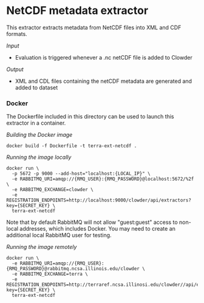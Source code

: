 # NetCDF metadata extractor

This extractor extracts metadata from NetCDF files into XML and CDF formats.

_Input_

  - Evaluation is triggered whenever a .nc netCDF file is added to Clowder
  			
_Output_

  - XML and CDL files containing the netCDF metadata are generated and added to dataset

### Docker
The Dockerfile included in this directory can be used to launch this extractor in a container.

_Building the Docker image_
```
docker build -f Dockerfile -t terra-ext-netcdf .
```

_Running the image locally_
```
docker run \
  -p 5672 -p 9000 --add-host="localhost:{LOCAL_IP}" \
  -e RABBITMQ_URI=amqp://{RMQ_USER}:{RMQ_PASSWORD}@localhost:5672/%2f \
  -e RABBITMQ_EXCHANGE=clowder \
  -e REGISTRATION_ENDPOINTS=http://localhost:9000/clowder/api/extractors?key={SECRET_KEY} \
  terra-ext-netcdf
```
Note that by default RabbitMQ will not allow "guest:guest" access to non-local addresses, which includes Docker. You may need to create an additional local RabbitMQ user for testing.

_Running the image remotely_
```
docker run \
  -e RABBITMQ_URI=amqp://{RMQ_USER}:{RMQ_PASSWORD}@rabbitmq.ncsa.illinois.edu/clowder \
  -e RABBITMQ_EXCHANGE=terra \
  -e REGISTRATION_ENDPOINTS=http://terraref.ncsa.illinosi.edu/clowder//api/extractors?key={SECRET_KEY} \
  terra-ext-netcdf
```
